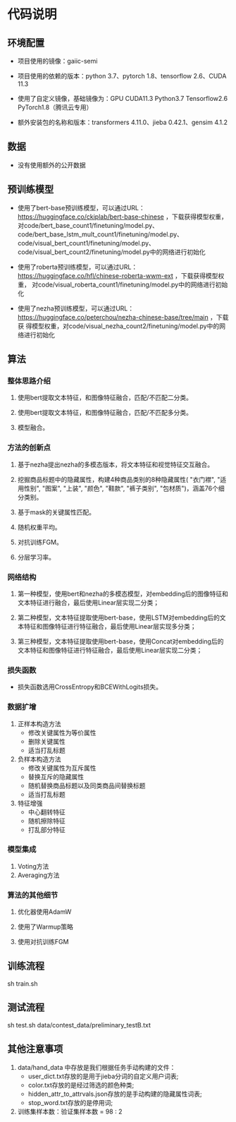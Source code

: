 # 代码说明

## 环境配置

+ 项目使用的镜像：gaiic-semi

+ 项目使用的依赖的版本：python 3.7、pytorch 1.8、tensorflow 2.6、CUDA 11.3

+ 使用了自定义镜像，基础镜像为：GPU CUDA11.3 Python3.7 Tensorflow2.6 PyTorch1.8（腾讯云专用）

+ 额外安装包的名称和版本：transformers 4.11.0、jieba 0.42.1、gensim 4.1.2

## 数据

+ 没有使用额外的公开数据

## 预训练模型

+ 使用了bert-base预训练模型，可以通过URL：https://huggingface.co/ckiplab/bert-base-chinese ，下载获得模型权重，
  对code/bert_base_count1/finetuning/model.py、code/bert_base_lstm_mult_count1/finetuning/model.py、
  code/visual_bert_count1/finetuning/model.py、code/visual_bert_count2/finetuning/model.py中的网络进行初始化

+ 使用了roberta预训练模型，可以通过URL：https://huggingface.co/hfl/chinese-roberta-wwm-ext ，下载获得模型权重，
  对code/visual_roberta_count1/finetuning/model.py中的网络进行初始化

+ 使用了nezha预训练模型，可以通过URL：https://huggingface.co/peterchou/nezha-chinese-base/tree/main ，下载获
  得模型权重，对code/visual_nezha_count2/finetuning/model.py中的网络进行初始化


## 算法

### 整体思路介绍

1. 使用bert提取文本特征，和图像特征融合，匹配/不匹配二分类。

2. 使用bert提取文本特征，和图像特征融合，匹配/不匹配多分类。

3. 模型融合。


### 方法的创新点

1. 基于nezha提出nezha的多模态版本，将文本特征和视觉特征交互融合。

2. 挖掘商品标题中的隐藏属性，构建4种商品类别的8种隐藏属性( "衣门襟", "适用性别", "图案", "上装", "颜色", "鞋款", "裤子类别", "包材质")，涵盖76个细分类别。

3. 基于mask的关键属性匹配。

4. 随机权重平均。

5. 对抗训练FGM。

6. 分层学习率。


### 网络结构

1. 第一种模型，使用bert和nezha的多模态模型，对embedding后的图像特征和文本特征进行融合，最后使用Linear层实现二分类；

2. 第二种模型，文本特征提取使用bert-base，使用LSTM对embedding后的文本特征和图像特征进行特征融合，最后使用Linear层实现多分类；

3. 第三种模型，文本特征提取使用bert-base，使用Concat对embedding后的文本特征和图像特征进行特征融合，最后使用Linear层实现二分类；

### 损失函数

+ 损失函数选用CrossEntropy和BCEWithLogits损失。

### 数据扩增

1. 正样本构造方法
   + 修改关键属性为等价属性
   + 删除关键属性
   + 适当打乱标题
2. 负样本构造方法
   + 修改关键属性为互斥属性
   + 替换互斥的隐藏属性
   + 随机替换商品标题以及同类商品间替换标题
   + 适当打乱标题
3. 特征增强
   + 中心翻转特征
   + 随机擦除特征
   + 打乱部分特征

### 模型集成

1. Voting方法
2. Averaging方法


### 算法的其他细节

1. 优化器使用AdamW

2. 使用了Warmup策略

3. 使用对抗训练FGM
   
## 训练流程

sh train.sh

## 测试流程

sh test.sh data/contest_data/preliminary_testB.txt

## 其他注意事项

1. data/hand_data 中存放是我们根据任务手动构建的文件：
   + user_dict.txt存放的是用于jieba分词的自定义用户词表;
   + color.txt存放的是经过筛选的颜色种类;
   + hidden_attr_to_attrvals.json存放的是手动构建的隐藏属性词表;
   + stop_word.txt存放的是停用词;
2. 训练集样本数：验证集样本数 = 98 : 2

